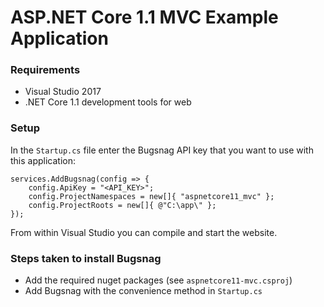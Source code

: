 ASP.NET Core 1.1 MVC Example Application
====

### Requirements

- Visual Studio 2017
- .NET Core 1.1 development tools for web

### Setup

In the `Startup.cs` file enter the Bugsnag API key that you want to use with
this application:

```
services.AddBugsnag(config => {
    config.ApiKey = "<API_KEY>";
    config.ProjectNamespaces = new[]{ "aspnetcore11_mvc" };
    config.ProjectRoots = new[]{ @"C:\app\" };
});
```

From within Visual Studio you can compile and start the website.

### Steps taken to install Bugsnag

- Add the required nuget packages (see `aspnetcore11-mvc.csproj`)
- Add Bugsnag with the convenience method in `Startup.cs`
